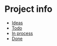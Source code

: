 Project info
========

- [Ideas](IDEAS.md)
- [Todo](TODO.md)
- [In process](IN_PROCESS.md)
- [Done](DONE.md)
